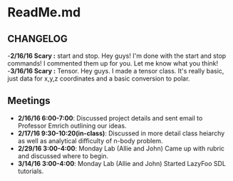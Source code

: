 ReadMe.md
=========

CHANGELOG
---------
-**2/16/16 Scary :** start and stop.  Hey guys!  I'm done with the start and stop commands!
	I commented them up for you.  Let me know what you think!
-**3/16/16 Scary :** Tensor. Hey guys.  I made a tensor class.  It's really basic, just data for x,y,z coordinates and a basic conversion to polar.


Meetings
--------
- **2/16/16 6:00-7:00**: Discussed project details and sent email to Professor Emrich outlining our ideas.
- **2/17/16 9:30-10:20(in-class)**: Discussed in more detail class heiarchy as well as analytical difficulty of n-body problem.
- **2/29/16 3:00-4:00**: Monday Lab (Allie and John) Came up with rubric and discussed where to begin.
- **3/14/16 3:00-4:00**: Monday Lab (Allie and John) Started LazyFoo SDL tutorials.
